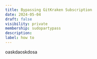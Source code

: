 ```yaml
---
title: Bypassing GitKraken Subscription
date: 2024-05-04
draft: false
visibility: private
membership: sudopartypass
description:
label: how to
---
```

oaskdaoskdosa